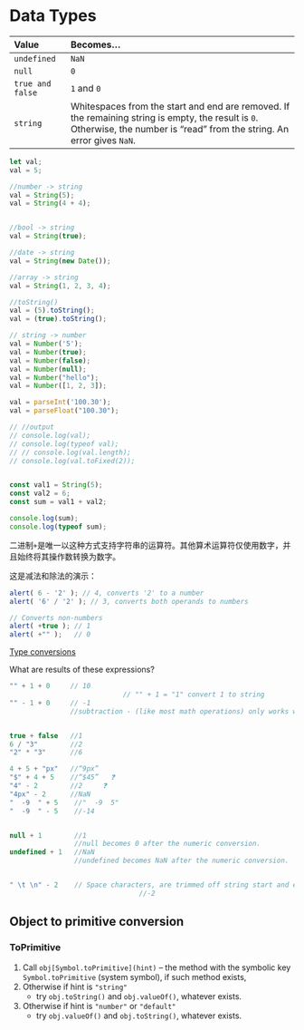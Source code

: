 # Data Types

| Value            | Becomes…                                                     |
| :--------------- | :----------------------------------------------------------- |
| `undefined`      | `NaN`                                                        |
| `null`           | `0`                                                          |
| `true and false` | `1` and `0`                                                  |
| `string`         | Whitespaces from the start and end are removed. If the remaining string is empty, the result is `0`. Otherwise, the number is “read” from the string. An error gives `NaN`. |

```javascript
let val;
val = 5;

//number -> string
val = String(5);
val = String(4 + 4);


//bool -> string
val = String(true);

//date -> string
val = String(new Date());

//array -> string
val = String(1, 2, 3, 4);

//toString()
val = (5).toString();
val = (true).toString();

// string -> number
val = Number('5');
val = Number(true);
val = Number(false);
val = Number(null);
val = Number("hello");
val = Number([1, 2, 3]);

val = parseInt('100.30');
val = parseFloat("100.30");

// //output
// console.log(val);
// console.log(typeof val);
// // console.log(val.length);
// console.log(val.toFixed(2));


const val1 = String(5);
const val2 = 6;
const sum = val1 + val2;

console.log(sum);
console.log(typeof sum);

```



二进制`+`是唯一以这种方式支持字符串的运算符。其他算术运算符仅使用数字，并且始终将其操作数转换为数字。

这是减法和除法的演示：

```javascript
alert( 6 - '2' ); // 4, converts '2' to a number
alert( '6' / '2' ); // 3, converts both operands to numbers

// Converts non-numbers
alert( +true ); // 1
alert( +"" );   // 0
```



[Type conversions](https://javascript.info/operators#type-conversions)

What are results of these expressions?

```javascript
"" + 1 + 0     // 10
							// "" + 1 = "1" convert 1 to string
"" - 1 + 0     // -1
               //subtraction - (like most math operations) only works with numbers, it converts an empty string "" to 0.


true + false   //1
6 / "3"        //2 
"2" * "3"      //6  

4 + 5 + "px"   //“9px”
"$" + 4 + 5    //“$45”   ❓  
"4" - 2        //2     ❓  
"4px" - 2      //NaN
"  -9  " + 5    //"  -9  5"
"  -9  " - 5    //-14   


null + 1        //1
                //null becomes 0 after the numeric conversion.
undefined + 1   //NaN
                //undefined becomes NaN after the numeric conversion.


" \t \n" - 2    // Space characters, are trimmed off string start and end when a string is converted to a number.	
								//-2
```



## Object to primitive conversion

### ToPrimitive

1. Call `obj[Symbol.toPrimitive](hint)` – the method with the symbolic key `Symbol.toPrimitive` (system symbol), if such method exists,
2. Otherwise if hint is `"string"`
   - try `obj.toString()` and `obj.valueOf()`, whatever exists.
3. Otherwise if hint is `"number"` or `"default"`
   - try `obj.valueOf()` and `obj.toString()`, whatever exists.




